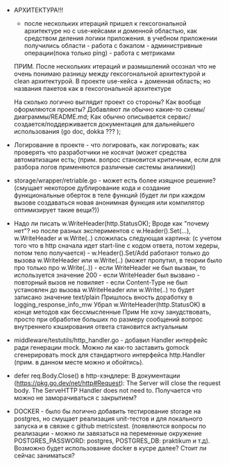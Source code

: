 - АРХИТЕКТУРА!!! 
   - после нескольких итераций пришел к гексогональной архитектуре но с use-кейсами и доменной областью,
    как средством деления логики приложения. 
     в учебном приложении получилиcь области
         - работа с бэкапом
         - администривные операции(пока только ping)
         - работа с метриками

    ПРИМ. После нескольких итераций и размышлений осознал что не очень понимаю разницу между гексогональной архитектурой и clean архитектурой.
    В проекте use-кейса + доменная область; но названия пакетов как в гексогональной архитектуре 
    

    На сколько логично выглядит проект со стороны? 
    Как вообще оформляются проекты? Добавляют ли обычно какие-то схемы/диаграммы/README.md; 
    Как обычно описывается сервис/создается/поддерживается документация для дальнейшего использования (go doc, dokka ??? );

- Логирование в проекте - что логировать, как логировать; как проверять что разработчики не косячат (может средства автоматизации есть; (прим. вопрос становится критичным, если для разбора логов применяются различные системы аналиики))

- storage/wrapper/retriable.go - может есть более изящное решение? 
  (смущает некоторое дублирование кода и создание функциональные оберток в теле функций (будет ли при каждом вызове создаваться новая анонимная функция или компилятор оптимизирует такие вещи?))

- Надо ли писать w.WriteHeader(http.StatusOK); 
  Вроде как "почему нет"?
  но после разных экспериментов с w.Header().Set(...), w.WriteHeader и  w.Write(..) сложилась следующая картина:
    (с учетом того что в http сначала идет start-line с кодом ответа, потом хедеры, потом тело получается)
       - w.Header().Set/Add работают только до вызова w.WriteHeader или w.Write(..) (может пропутил, в теории было про только про w.Write(..))
       - если WriteHeader не был вызван, то используется значение 200
       - если WriteHeader был вызвано - повторный вызов не повиляет
       - если Content-Type не был установлен до вызова w.WriteHeader или w.Write(..) то будет записано значение text/plain
      Пришлось вность доработку в logging_response_info_mw
      Убрал w.WriteHeader(http.StatusOK) в конце методов как бессмысленные
  Прим  Не хочу занудствовать, просто при обработке больших по размеру сообщений вопрос внутреннего кэширования ответа становится актуальным

- middleware/testutils/http_handler.go - добавил Handler интерфейс ради генерации mock. Можно ли как-то заставить gomock сгенерировать mock для стандартного интерфейса http.Handler (прим. в данном месте можно и обойтись).

- defer req.Body.Close() в http-хэндлере: 
  В документации (https://pkg.go.dev/net/http#Request):
    The Server will close the request body. The ServeHTTP Handler does not need to.
  Получается что можно не заморачиваться с закрытием?
  
- DOCKER - было бы логично добавить тестирование storage на postgres, но смущает реализация unit-тестов и для локального запуска и в связке с github metricstest.  (появляются вопросы по реализации - можно ли завязаться на переменные окружение  POSTGRES_PASSWORD: postgres, POSTGRES_DB: praktikum и т.д). Возможно будет использование docker в кусре далее? Стоит ли сейчас заниматься?


